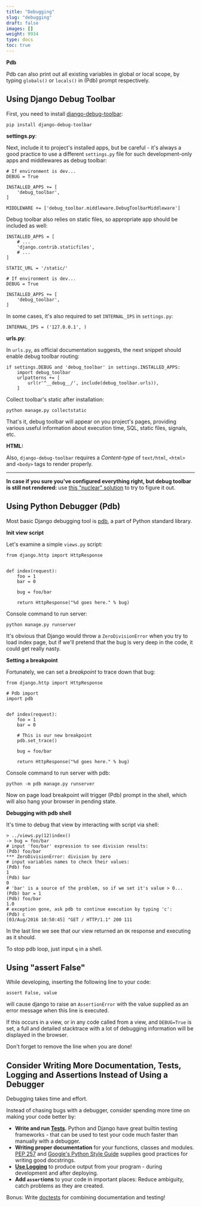 ```yaml
---
title: "Debugging"
slug: "debugging"
draft: false
images: []
weight: 9934
type: docs
toc: true
---
```


**Pdb**

Pdb can also print out all existing variables in global or local scope, by typing `globals()` or `locals()` in (Pdb) prompt respectively.

## Using Django Debug Toolbar
First, you need to install [django-debug-toolbar][1]:

    pip install django-debug-toolbar

**settings.py**:

Next, include it to project's installed apps, but be careful - it's always a good practice to use a different `settings.py` file for such development-only apps and middlewares as debug toolbar:

    # If environment is dev...
    DEBUG = True

    INSTALLED_APPS += [
        'debug_toolbar',
    ]

    MIDDLEWARE += ['debug_toolbar.middleware.DebugToolbarMiddleware']

Debug toolbar also relies on static files, so appropriate app should be included as well:

    INSTALLED_APPS = [
        # ...
        'django.contrib.staticfiles',
        # ...
    ]
    
    STATIC_URL = '/static/'

    # If environment is dev...
    DEBUG = True

    INSTALLED_APPS += [
        'debug_toolbar',
    ]

In some cases, it's also required to set `INTERNAL_IPS` in `settings.py`:

    INTERNAL_IPS = ('127.0.0.1', )

**urls.py**:

In `urls.py`, as official documentation suggests, the next snippet should enable debug toolbar routing:

    if settings.DEBUG and 'debug_toolbar' in settings.INSTALLED_APPS:
        import debug_toolbar
        urlpatterns += [
            url(r'^__debug__/', include(debug_toolbar.urls)),
        ]

Collect toolbar's static after installation:

    python manage.py collectstatic

That's it, debug toolbar will appear on you project's pages, providing various useful information about execution time, SQL, static files, signals, etc.

**HTML:**

Also, `django-debug-toolbar` requires a *Content-type* of `text/html`, `<html>` and `<body>` tags to render properly.

---

**In case if you sure you've configured everything right, but debug toolbar is still not rendered:** use [this "nuclear" solution][2] to try to figure it out. 

  [1]: https://github.com/jazzband/django-debug-toolbar
  [2]: http://stackoverflow.com/questions/10517765/django-debug-toolbar-not-showing-up

## Using Python Debugger (Pdb)
Most basic Django debugging tool is [pdb][1], a part of Python standard library.

**Init view script**

Let's examine a simple `views.py` script:

    from django.http import HttpResponse


    def index(request):
        foo = 1
        bar = 0
    
        bug = foo/bar
    
        return HttpResponse("%d goes here." % bug)

Console command to run server:

    python manage.py runserver

It's obvious that Django would throw a `ZeroDivisionError` when you try to load index page, but if we'll pretend that the bug is very deep in the code, it could get really nasty.

**Setting a breakpoint**

Fortunately, we can set a *breakpoint* to trace down that bug:

    from django.http import HttpResponse
    
    # Pdb import
    import pdb


    def index(request):
        foo = 1
        bar = 0
        
        # This is our new breakpoint
        pdb.set_trace()
        
        bug = foo/bar
        
        return HttpResponse("%d goes here." % bug)

Console command to run server with pdb:

    python -m pdb manage.py runserver

Now on page load breakpoint will trigger (Pdb) prompt in the shell, which will also hang your browser in pending state.

**Debugging with pdb shell**

It's time to debug that view by interacting with script via shell:
    
    > ../views.py(12)index()
    -> bug = foo/bar
    # input 'foo/bar' expression to see division results:
    (Pdb) foo/bar
    *** ZeroDivisionError: division by zero
    # input variables names to check their values:
    (Pdb) foo
    1
    (Pdb) bar
    0
    # 'bar' is a source of the problem, so if we set it's value > 0...
    (Pdb) bar = 1
    (Pdb) foo/bar
    1.0
    # exception gone, ask pdb to continue execution by typing 'c':
    (Pdb) c
    [03/Aug/2016 10:50:45] "GET / HTTP/1.1" 200 111

In the last line we see that our view returned an `OK` response and executing as it should.

To stop pdb loop, just input `q` in a shell.

  [1]: https://docs.python.org/3.6/library/pdb.html

## Using "assert False"
While developing, inserting the following line to your code:

    assert False, value

will cause django to raise an `AssertionError` with the value supplied as an error message when this line is executed.

If this occurs in a view, or in any code called from a view, and `DEBUG=True` is set, a full and detailed stacktrace with a lot of debugging information will be displayed in the browser.

Don't forget to remove the line when you are done!

## Consider Writing More Documentation, Tests, Logging and Assertions Instead of Using a Debugger
Debugging takes time and effort.

Instead of chasing bugs with a debugger, consider spending more time on making your code better by:

* **Write and run [Tests][1].**  Python and Django have great builtin testing frameworks - that can be used to test your code much faster than manually with a debugger.
* **Writing proper documentation** for your functions, classes and modules.  [PEP 257][2] and 
[Google's Python Style Guide][3] supplies good practices for writing good docstrings.
* **[Use Logging][4]** to produce output from your program - during development and after deploying.
* **Add `assert`ions** to your code in important places: Reduce ambiguity, catch problems as they are created.

Bonus: Write [doctests][5] for combining documentation and testing!



  [1]: https://docs.djangoproject.com/en/1.10/topics/testing/
  [2]: https://www.python.org/dev/peps/pep-0257/
  [3]: https://google.github.io/styleguide/pyguide.html?showone=Comments#Comments
  [4]: https://docs.djangoproject.com/en/1.10/topics/logging/
  [5]: https://docs.python.org/3/library/doctest.html

